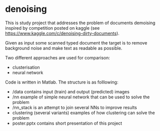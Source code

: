 # denoising
This is study project that addresses the problem of documents demoising inspired by competition posted on kaggle (see https://www.kaggle.com/c/denoising-dirty-documents). 

Given as input some scanned typed document the target is to remove background noise and make text as readable as possible.

Two different approaches are used for comparison:
- clusterisation
- neural network

Code is written in Matlab. The structure is as folllowing:
- /data contains input (train) and output (predicted) images
- /nn example of simple neural network that can be used to solve the problem
- /nn_stack is an attempt to join several NNs to improve results
- clustering (several variants) examples of how clustering can solve the problem
- poster.pptx contains short presentation of this project
